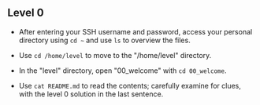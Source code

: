  ## Level 0

 

 - After entering your SSH username and password, access your personal directory using `cd ~` and use `ls` to overview the files.
 
-  Use `cd /home/level` to move to the "/home/level" directory.

 -  In the "level" directory, open "00_welcome" with `cd 00_welcome`.
 
 -   Use `cat README.md` to read the contents; carefully examine for clues, with the level 0 solution in the last sentence.
